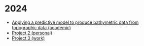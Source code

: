 # 2024
* [Applying a predictive model to produce bathymetric data from topographic data (academic)](bathy.md)
* [Project 2 (personal)](project2.md)
* [Project 3 (work)](project3.md)